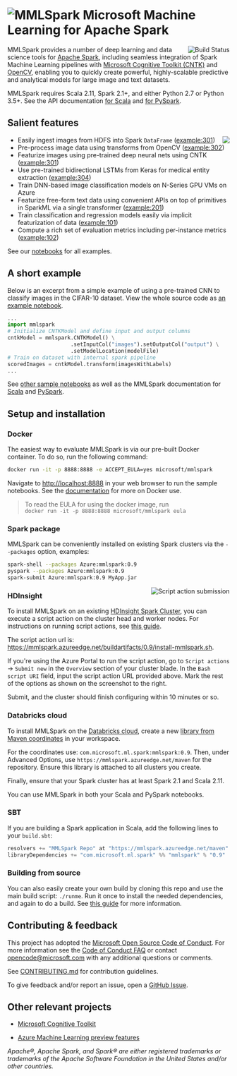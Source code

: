![MMLSpark](https://mmlspark.azureedge.net/icons/mmlspark.svg)
Microsoft Machine Learning for Apache Spark
===========================================

<img title="Build Status" align="right"
     src="https://mmlspark.azureedge.net/icons/BuildStatus.svg" />

MMLSpark provides a number of deep learning and data science tools for [Apache
Spark](https://github.com/apache/spark), including seamless integration of Spark
Machine Learning pipelines with [Microsoft Cognitive Toolkit
(CNTK)](https://github.com/Microsoft/CNTK) and [OpenCV](http://www.opencv.org/),
enabling you to quickly create powerful, highly-scalable predictive and
analytical models for large image and text datasets.

MMLSpark requires Scala 2.11, Spark 2.1+, and either Python 2.7 or
Python 3.5+.  See the API documentation
[for Scala](http://mmlspark.azureedge.net/docs/scala/) and
[for PySpark](http://mmlspark.azureedge.net/docs/pyspark/).


## Salient features

[<img src="https://mmlspark.azureedge.net/icons/ReleaseNotes.svg" align="right"
  />](https://github.com/Azure/mmlspark/releases)

* Easily ingest images from HDFS into Spark `DataFrame` ([example:301])
* Pre-process image data using transforms from OpenCV ([example:302])
* Featurize images using pre-trained deep neural nets using CNTK ([example:301])
* Use pre-trained bidirectional LSTMs from Keras for medical entity extraction ([example:304])
* Train DNN-based image classification models on N-Series GPU VMs on Azure
* Featurize free-form text data using convenient APIs on top of primitives in
  SparkML via a single transformer ([example:201])
* Train classification and regression models easily via implicit featurization
  of data ([example:101])
* Compute a rich set of evaluation metrics including per-instance metrics
  ([example:102])

See our [notebooks](notebooks/samples/) for all examples.

[example:101]: notebooks/samples/101%20-%20Adult%20Census%20Income%20Training.ipynb
  "Adult Census Income Training"
[example:102]: notebooks/samples/102%20-%20Regression%20Example%20with%20Flight%20Delay%20Dataset.ipynb
  "Regression Example with Flight Delay Dataset"
[example:201]: notebooks/samples/201%20-%20Amazon%20Book%20Reviews%20-%20TextFeaturizer.ipynb
  "Amazon Book Reviews - TextFeaturizer"
[example:301]: notebooks/samples/301%20-%20CIFAR10%20CNTK%20CNN%20Evaluation.ipynb
  "CIFAR10 CNTK CNN Evaluation"
[example:302]: notebooks/samples/302%20-%20Pipeline%20Image%20Transformations.ipynb
  "Pipeline Image Transformations"
[example:304]: notebooks/samples/304%20-%20Medical%20Entity%20Extraction.ipynb
  "Medical Entity Extraction"


## A short example

Below is an excerpt from a simple example of using a pre-trained CNN to classify
images in the CIFAR-10 dataset.  View the whole source code as [an example
notebook][example:301].

   ```python
   ...
   import mmlspark
   # Initialize CNTKModel and define input and output columns
   cntkModel = mmlspark.CNTKModel() \
                       .setInputCol("images").setOutputCol("output") \
                       .setModelLocation(modelFile)
   # Train on dataset with internal spark pipeline
   scoredImages = cntkModel.transform(imagesWithLabels)
   ...
   ```

See [other sample notebooks](notebooks/samples/) as well as the MMLSpark
documentation for [Scala](http://mmlspark.azureedge.net/docs/scala/)
and [PySpark](http://mmlspark.azureedge.net/docs/pyspark/).


## Setup and installation

### Docker

The easiest way to evaluate MMLSpark is via our pre-built Docker container.  To
do so, run the following command:

   ```bash
   docker run -it -p 8888:8888 -e ACCEPT_EULA=yes microsoft/mmlspark
   ```

Navigate to <http://localhost:8888> in your web browser to run the sample
notebooks.  See the [documentation](docs/docker.md) for more on Docker use.

> To read the EULA for using the docker image, run \
> `docker run -it -p 8888:8888 microsoft/mmlspark eula`

### Spark package

MMLSpark can be conveniently installed on existing Spark clusters via the
`--packages` option, examples:

   ```bash
   spark-shell --packages Azure:mmlspark:0.9
   pyspark --packages Azure:mmlspark:0.9
   spark-submit Azure:mmlspark:0.9 MyApp.jar
   ```

<img title="Script action submission" src="http://i.imgur.com/oQcS0R2.png" align="right" />

### HDInsight

To install MMLSpark on an existing [HDInsight Spark
Cluster](https://docs.microsoft.com/en-us/azure/hdinsight/), you can execute a
script action on the cluster head and worker nodes.  For instructions on running
script actions, see [this
guide](https://docs.microsoft.com/en-us/azure/hdinsight/hdinsight-hadoop-customize-cluster-linux#use-a-script-action-during-cluster-creation).

The script action url is:
<https://mmlspark.azureedge.net/buildartifacts/0.9/install-mmlspark.sh>.

If you're using the Azure Portal to run the script action, go to `Script
actions` → `Submit new` in the `Overview` section of your cluster blade.  In the
`Bash script URI` field, input the script action URL provided above.  Mark the
rest of the options as shown on the screenshot to the right.

Submit, and the cluster should finish configuring within 10 minutes or so.

### Databricks cloud

To install MMLSpark on the
[Databricks cloud](http://community.cloud.databricks.com), create a new
[library from Maven coordinates](https://docs.databricks.com/user-guide/libraries.html#libraries-from-maven-pypi-or-spark-packages)
in your workspace.

For the coordinates use: `com.microsoft.ml.spark:mmlspark:0.9`.  Then, under
Advanced Options, use `https://mmlspark.azureedge.net/maven` for the repository.
Ensure this library is attached to all clusters you create.

Finally, ensure that your Spark cluster has at least Spark 2.1 and Scala 2.11.

You can use MMLSpark in both your Scala and PySpark notebooks.

### SBT

If you are building a Spark application in Scala, add the following lines to
your `build.sbt`:

   ```scala
   resolvers += "MMLSpark Repo" at "https://mmlspark.azureedge.net/maven"
   libraryDependencies += "com.microsoft.ml.spark" %% "mmlspark" % "0.9"
   ```

### Building from source

You can also easily create your own build by cloning this repo and use the main
build script: `./runme`.  Run it once to install the needed dependencies, and
again to do a build.  See [this guide](docs/developer-readme.md) for more
information.


## Contributing & feedback

This project has adopted the [Microsoft Open Source Code of
Conduct](https://opensource.microsoft.com/codeofconduct/).  For more information
see the [Code of Conduct
FAQ](https://opensource.microsoft.com/codeofconduct/faq/) or contact
[opencode@microsoft.com](mailto:opencode@microsoft.com) with any additional
questions or comments.

See [CONTRIBUTING.md](CONTRIBUTING.md) for contribution guidelines.

To give feedback and/or report an issue, open a [GitHub
Issue](https://help.github.com/articles/creating-an-issue/).


## Other relevant projects

* [Microsoft Cognitive Toolkit](https://github.com/Microsoft/CNTK)

* [Azure Machine Learning
  preview features](https://docs.microsoft.com/en-us/azure/machine-learning/preview)

*Apache®, Apache Spark, and Spark® are either registered trademarks or
trademarks of the Apache Software Foundation in the United States and/or other
countries.*
